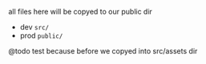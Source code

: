 all files here will be copyed to our public dir

- dev `src/`
- prod `public/`

@todo test because before we copyed into src/assets dir
